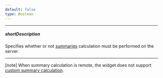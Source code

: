 ```yaml
---
default: false
type: Boolean
---
```

---
##### shortDescription
Specifies whether or not [summaries](/concepts/05%20Widgets/DataGrid/65%20Summaries/10%20Total%20Summary '/Documentation/Guide/Widgets/DataGrid/Summaries/Total_Summary/') calculation must be performed on the server.

---
[note] When summary calculation is remote, the widget does not support [custom summary calculation](/concepts/05%20Widgets/DataGrid/65%20Summaries/07%20Custom%20Aggregate%20Function '/Documentation/Guide/Widgets/DataGrid/Summaries/Custom_Aggregate_Function/').